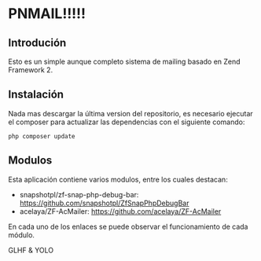 PNMAIL!!!!!
=======================

Introdución
------------
Esto es un simple aunque completo sistema de mailing basado en Zend Framework 2.

Instalación
---------------------------

Nada mas descargar la última version del repositorio, es necesario ejecutar el composer para actualizar las dependencias con el siguiente comando:

    php composer update
    

Modulos
---------------------------
Esta aplicación contiene varios modulos, entre los cuales destacan:

- snapshotpl/zf-snap-php-debug-bar: https://github.com/snapshotpl/ZfSnapPhpDebugBar
- acelaya/ZF-AcMailer: https://github.com/acelaya/ZF-AcMailer

En cada uno de los enlaces se puede observar el funcionamiento de cada módulo.

GLHF & YOLO
